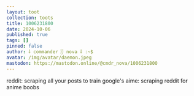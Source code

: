 ```yaml
---
layout: toot
collection: toots
title: 1006231800
date: 2024-10-06
published: true
tags: []
pinned: false
author: ⸸ commander ░ nova ⸸ :~$
avatar: /img/avatar/daemon.jpeg
mastodon: https://mastodon.online/@cmdr_nova/1006231800
---
```


reddit: scraping all your posts to train google's aime: scraping reddit for anime boobs
